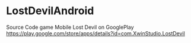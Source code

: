 # LostDevilAndroid
Source Code game Mobile Lost Devil on GooglePlay https://play.google.com/store/apps/details?id=com.XwinStudio.LostDevil

